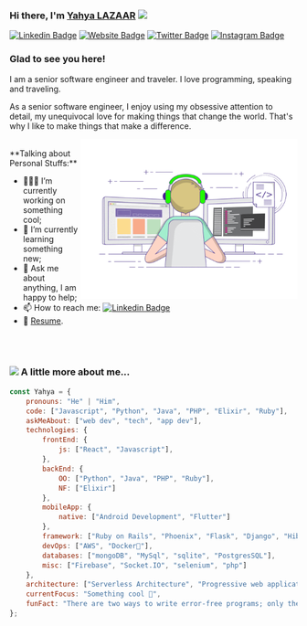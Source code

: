### Hi there, I'm <a href="https://yahyalazaar.me" target="_blank">Yahya LAZAAR</a> <img src="https://media.giphy.com/media/hvRJCLFzcasrR4ia7z/giphy.gif" width="25px">

[![Linkedin Badge](https://img.shields.io/badge/-LinkedIn-0e76a8?style=flat-square&logo=Linkedin&logoColor=white)](https://linkedin.com/in/yahyalazaar)
[![Website Badge](https://img.shields.io/badge/Website-3b5998?style=flat-square&logo=google-chrome&logoColor=white)](https://yahyalazaar.me)
[![Twitter Badge](https://img.shields.io/badge/-Twitter-00acee?style=flat-square&logo=Twitter&logoColor=white)](https://twitter.com/yahyalazaar)
[![Instagram Badge](https://img.shields.io/badge/-Instagram-e4405f?style=flat-square&logo=Instagram&logoColor=white)](https://instagram.com/yahyalazaar/)

### Glad to see you here! &nbsp;

I am a senior software engineer and traveler. I love programming, speaking and traveling.

As a senior software engineer, I enjoy using my obsessive attention to detail, my unequivocal love for making things that change the world. That's why I like to make things that make a difference.

<img align="right" alt="GIF" src="/img/coding.gif?raw=true" width="380" height="280" />
  
</br>
**Talking about Personal Stuffs:**

- 👨🏻‍💻 I’m currently working on something cool;
- 🚀 I’m currently learning something new;
- 💬 Ask me about anything, I am happy to help;
- 📫 How to reach me: [![Linkedin Badge](https://img.shields.io/badge/-LinkedIn-0e76a8?style=flat-square&logo=Linkedin&logoColor=white)](https://linkedin.com/in/yahyalazaar)
- 📝 [Resume](#).

</br></br>

### <img src="https://media.giphy.com/media/VgCDAzcKvsR6OM0uWg/giphy.gif" width="50"> A little more about me...  

```javascript
const Yahya = {
    pronouns: "He" | "Him",
    code: ["Javascript", "Python", "Java", "PHP", "Elixir", "Ruby"],
    askMeAbout: ["web dev", "tech", "app dev"],
    technologies: {
        frontEnd: {
            js: ["React", "Javascript"],
        },
        backEnd: {
            OO: ["Python", "Java", "PHP", "Ruby"],
            NF: ["Elixir"]
        },
        mobileApp: {
            native: ["Android Development", "Flutter"]
        },
        framework: ["Ruby on Rails", "Phoenix", "Flask", "Django", "Hibernate/Springboot"],
        devOps: ["AWS", "Docker🐳"],
        databases: ["mongoDB", "MySql", "sqlite", "PostgresSQL"],
        misc: ["Firebase", "Socket.IO", "selenium", "php"]
    },
    architecture: ["Serverless Architecture", "Progressive web applications", "Single page applications"],
    currentFocus: "Something cool 👀",
    funFact: "There are two ways to write error-free programs; only the third one works"
};
```



